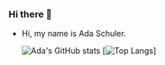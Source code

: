 ### Hi there 👋

- Hi, my name is Ada Schuler. <p>
![Ada's GitHub stats](https://github-readme-stats.vercel.app/api?username=adaschuler&show_icons=true&theme=tokyonight)
[![Top Langs](https://github-readme-stats.vercel.app/api/top-langs/?username=adaschuler&layout=compact)]



<!--
**adaschuler/adaschuler** is a ✨ _special_ ✨ repository because its `README.md` (this file) appears on your GitHub profile.

Here are some ideas to get you started:

- 🔭 I’m currently working on ...
- 🌱 I’m currently learning ...
- 👯 I’m looking to collaborate on ...
- 🤔 I’m looking for help with ...
- 💬 Ask me about ...
- 📫 How to reach me: ...
- 😄 Pronouns: ...
- ⚡ Fun fact: ...
-->
